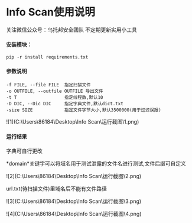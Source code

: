 # Info Scan使用说明



关注微信公众号：乌托邦安全团队 不定期更新实用小工具

#### 安装模块：

```
pip -r install requirements.txt
```



#### 参数说明

```
-f FILE, --file FILE  指定扫描文件
-o OUTFILE, --outfile OUTFILE 导出文件
-t T                  指定线程数,默认10
-D DIC, --Dic DIC     指定字典文件,默认dict.txt
-size SIZE            指定文件字节大小,默认3500000(用于过滤误报)
```

![1](C:\Users\86184\Desktop\Info Scan\运行截图\1.png)

#### 运行结果

字典可自行更改

*domain\*关键字可以将域名用于测试泄露的文件名进行测试,文件后缀可自定义

![2](C:\Users\86184\Desktop\Info Scan\运行截图\2.png)

url.txt(待扫描文件)里域名后不能有文件路径

![3](C:\Users\86184\Desktop\Info Scan\运行截图\3.png)



![4](C:\Users\86184\Desktop\Info Scan\运行截图\4.png)







